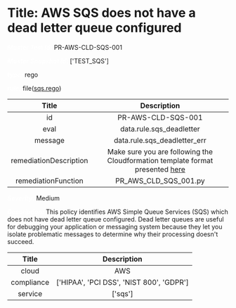 



# Title: AWS SQS does not have a dead letter queue configured


***<font color="white">Master Test Id:</font>*** PR-AWS-CLD-SQS-001

***<font color="white">Master Snapshot Id:</font>*** ['TEST_SQS']

***<font color="white">type:</font>*** rego

***<font color="white">rule:</font>*** file([sqs.rego])  
  
  
  
  

|Title|Description|
| :---: | :---: |
|id|PR-AWS-CLD-SQS-001|
|eval|data.rule.sqs_deadletter|
|message|data.rule.sqs_deadletter_err|
|remediationDescription|Make sure you are following the Cloudformation template format presented <a href='https://docs.aws.amazon.com/AWSCloudFormation/latest/UserGuide/aws-properties-sqs-queues.html' target='_blank'>here</a>|
|remediationFunction|PR_AWS_CLD_SQS_001.py|


***<font color="white">Severity:</font>*** Medium

***<font color="white">Description:</font>*** This policy identifies AWS Simple Queue Services (SQS) which does not have dead letter queue configured. Dead letter queues are useful for debugging your application or messaging system because they let you isolate problematic messages to determine why their processing doesn't succeed.  
  
  

|Title|Description|
| :---: | :---: |
|cloud|AWS|
|compliance|['HIPAA', 'PCI DSS', 'NIST 800', 'GDPR']|
|service|['sqs']|



[sqs.rego]: https://github.com/prancer-io/prancer-compliance-test/tree/master/aws/cloud/sqs.rego
